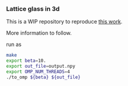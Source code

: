 ### Lattice glass in 3d
This is a WIP repository to reproduce [this work](https://arxiv.org/abs/2003.02872).

More information to follow.

run as
```bash
make
export beta=10.
export out_file=output.npy
export OMP_NUM_THREADS=4
./to_omp ${beta} ${out_file}
```
